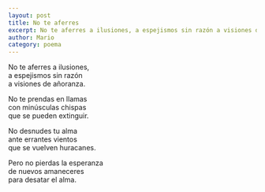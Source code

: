 ```yaml
---
layout: post
title: No te aferres
excerpt: No te aferres a ilusiones, a espejismos sin razón a visiones de añoranza.  
author: Mario
category: poema
---
```


No te aferres a ilusiones,  
a espejismos sin razón  
a visiones de añoranza.  
  
No te prendas en llamas  
con minúsculas chispas  
que se pueden extinguir.  
  
No desnudes tu alma  
ante errantes vientos  
que se vuelven huracanes.   
  
Pero no pierdas la esperanza  
de nuevos amaneceres  
para desatar el alma.
